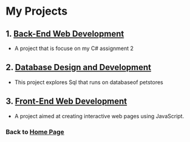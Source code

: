 # My Projects

## 1. [Back-End Web Development](https://github.com/Coderohitk/http-5125/tree/main/Week%206/Assignment%203/C%23%20Assignment%202)
- A project that is focuse on my C# assignment 2

## 2. [Database Design and Development](https://github.com/Coderohitk/http-5126/tree/main/Week%205)
- This project explores Sql that runs on databaseof petstores
## 3. [Front-End Web Development](https://github.com/crazycoderin/ADMIN-PORTAL)
- A project aimed at creating interactive web pages using JavaScript.

### Back to [Home Page](index.md)
